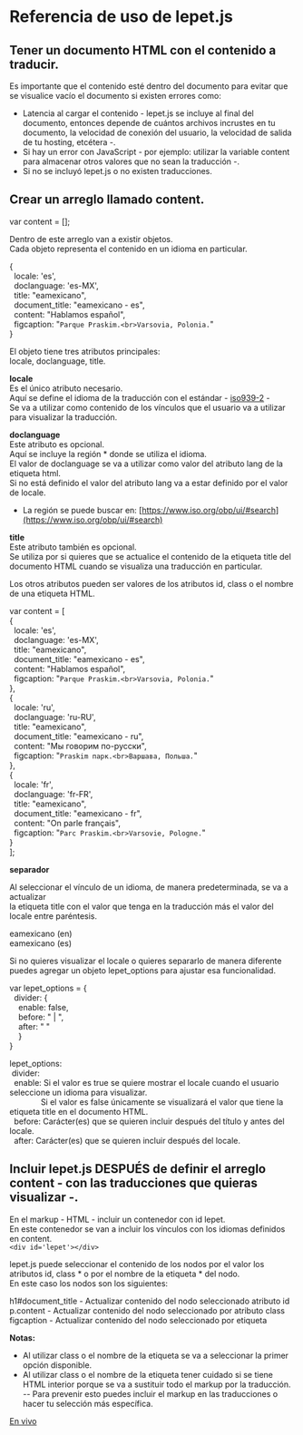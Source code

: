 Referencia de uso de lepet.js   
=============================
   
Tener un documento HTML con el contenido a traducir.
----------------------------------------------------   
   
Es importante que el contenido esté dentro del documento para evitar que se visualice vacío el documento si existen errores como:   
- Latencia al cargar el contenido - lepet.js se incluye al final del documento, entonces depende de cuántos archivos incrustes en tu documento, la velocidad de conexión del usuario, la velocidad de salida de tu hosting, etcétera -.   
- Si hay un error con JavaScript - por ejemplo: utilizar la variable content para almacenar otros valores que no sean la traducción -.   
- Si no se incluyó lepet.js o no existen traducciones.   
   
Crear un arreglo llamado content.   
---------------------------------

var content = [];   

Dentro de este arreglo van a existir objetos.    
Cada objeto representa el contenido en un idioma en particular.   

{   
&nbsp;&nbsp;locale: 'es',   
&nbsp;&nbsp;doclanguage: 'es-MX',   
&nbsp;&nbsp;title: "eamexicano",   
&nbsp;&nbsp;document_title: "eamexicano - es",   
&nbsp;&nbsp;content: "Hablamos español",   
&nbsp;&nbsp;figcaption: "`Parque Praskim.<br>Varsovia, Polonia.`"   
}   
   
El objeto tiene tres atributos principales:   
locale, doclanguage, title.   
   
**locale**   
Es el único atributo necesario.   
Aquí se define el idioma de la traducción con el estándar - [iso939-2](http://www.loc.gov/standards/iso639-2/php/code_list.php) -   
Se va a utilizar como contenido de los vínculos que el usuario va a utilizar para visualizar la traducción.   
   
**doclanguage**   
Este atributo es opcional.   
Aquí se incluye la región * donde se utiliza el idioma.   
El valor de doclanguage se va a utilizar como valor del atributo lang de la etiqueta html.   
Si no está definido el valor del atributo lang va a estar definido por el valor de locale.   
* La región se puede buscar en: [https://www.iso.org/obp/ui/#search](https://www.iso.org/obp/ui/#search)   
   
**title**   
Este atributo también es opcional.   
Se utiliza por si quieres que se actualice el contenido de la etiqueta title del documento HTML cuando se visualiza una traducción en particular.   
   
Los otros atributos pueden ser valores de los atributos id, class o el nombre de una etiqueta HTML.   

var content = [   
  {   
&nbsp;&nbsp;locale: 'es',   
&nbsp;&nbsp;doclanguage: 'es-MX',   
&nbsp;&nbsp;title: "eamexicano",   
&nbsp;&nbsp;document_title: "eamexicano - es",   
&nbsp;&nbsp;content: "Hablamos español",   
&nbsp;&nbsp;figcaption: "`Parque Praskim.<br>Varsovia, Polonia.`"   
   },   
  {   
&nbsp;&nbsp;locale: 'ru',   
&nbsp;&nbsp;doclanguage: 'ru-RU',   
&nbsp;&nbsp;title: "eamexicano",   
&nbsp;&nbsp;document_title: "eamexicano - ru",   
&nbsp;&nbsp;content: "Мы говорим по-русски",   
&nbsp;&nbsp;figcaption: "`Praskim парк.<br>Варшава, Польша.`"   
  },   
  {   
&nbsp;&nbsp;locale: 'fr',   
&nbsp;&nbsp;doclanguage: 'fr-FR',   
&nbsp;&nbsp;title: "eamexicano",   
&nbsp;&nbsp;document_title: "eamexicano - fr",   
&nbsp;&nbsp;content: "On parle français",   
&nbsp;&nbsp;figcaption: "`Parc Praskim.<br>Varsovie, Pologne.`"   
  }   
];   

**separador**   

Al seleccionar el vínculo de un idioma, de manera predeterminada, se va a actualizar   
la etiqueta title con el valor que tenga en la traducción más el valor del locale entre paréntesis.  

eamexicano (en)   
eamexicano (es)   

Si no quieres visualizar el locale o quieres separarlo de manera diferente puedes agregar un objeto lepet_options para ajustar esa funcionalidad. 

var lepet_options = {   
&nbsp;&nbsp;divider: {   
&nbsp;&nbsp;&nbsp;&nbsp;enable: false,   
&nbsp;&nbsp;&nbsp;&nbsp;before: " | ",   
&nbsp;&nbsp;&nbsp;&nbsp;after: " "   
&nbsp;&nbsp;&nbsp;&nbsp;}   
}   
   
lepet_options:   
&nbsp;divider:   
&nbsp;&nbsp;enable: Si el valor es true se quiere mostrar el locale cuando el usuario seleccione un idioma para visualizar.    
&nbsp;&nbsp;&nbsp;&nbsp;&nbsp;&nbsp;&nbsp;&nbsp;&nbsp;&nbsp;&nbsp;&nbsp;&nbsp;&nbsp;Si el valor es false únicamente se visualizará el valor que tiene la etiqueta title en el documento HTML.   
&nbsp;&nbsp;before: Carácter(es) que se quieren incluir después del título y antes del locale.   
&nbsp;&nbsp;after: Carácter(es) que se quieren incluir después del locale.   
   
Incluir lepet.js **DESPUÉS** de definir el arreglo content - con las traducciones que quieras visualizar -.   
-------------------------------------------------------------------------------------------------------

En el markup - HTML - incluir un contenedor con id lepet.   
En este contenedor se van a incluir los vínculos con los idiomas definidos en content.   
`<div id='lepet'></div>`   

lepet.js puede seleccionar el contenido de los nodos por el valor los atributos id, class * o por el nombre de la etiqueta * del nodo.   
En este caso los nodos son los siguientes:   

h1#document_title - Actualizar contenido del nodo seleccionado atributo id   
p.content - Actualizar contenido del nodo seleccionado por atributo class   
figcaption - Actualizar contenido del nodo seleccionado por etiqueta   

**Notas:**

- Al utilizar class o el nombre de la etiqueta se va a seleccionar la primer opción disponible.   
- Al utilizar class o el nombre de la etiqueta tener cuidado si se tiene HTML interior porque se va a sustituir todo el markup por la traducción.   
-- Para prevenir esto puedes incluir el markup en las traducciones o hacer tu selección más específica.   

[En vivo](http://www.eamexicano.com/lepet.html)